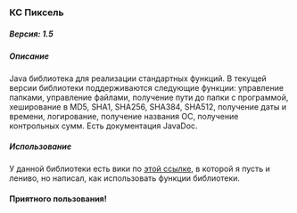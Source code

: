 ### **КС Пиксель**

##### Версия: 1.5
##### Описание
Java библиотека для реализации стандартных функций. В текущей версии библиотеки поддерживаются следующие функции: управление папками, управление файлами, получение пути до папки с программой, хеширование в MD5, SHA1, SHA256, SHA384, SHA512, получение даты и времени, логирование, получение названия ОС, получение контрольных сумм. Есть документация JavaDoc.

##### Использование
У данной библиотеки есть вики по [этой ссылке](https://bitbucket.org/kiritron/ks-piksel/wiki/Home), в которой я пусть и лениво, но написал, как использовать функции библиотеки.

#### Приятного пользования!
